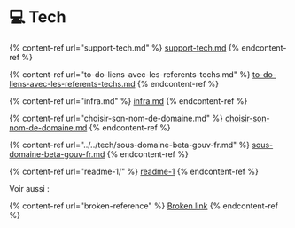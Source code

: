 # 💻 Tech

{% content-ref url="support-tech.md" %}
[support-tech.md](support-tech.md)
{% endcontent-ref %}

{% content-ref url="to-do-liens-avec-les-referents-techs.md" %}
[to-do-liens-avec-les-referents-techs.md](to-do-liens-avec-les-referents-techs.md)
{% endcontent-ref %}

{% content-ref url="infra.md" %}
[infra.md](infra.md)
{% endcontent-ref %}

{% content-ref url="choisir-son-nom-de-domaine.md" %}
[choisir-son-nom-de-domaine.md](choisir-son-nom-de-domaine.md)
{% endcontent-ref %}

{% content-ref url="../../tech/sous-domaine-beta-gouv-fr.md" %}
[sous-domaine-beta-gouv-fr.md](../../tech/sous-domaine-beta-gouv-fr.md)
{% endcontent-ref %}

{% content-ref url="readme-1/" %}
[readme-1](readme-1/)
{% endcontent-ref %}

Voir aussi :

{% content-ref url="broken-reference" %}
[Broken link](broken-reference)
{% endcontent-ref %}
